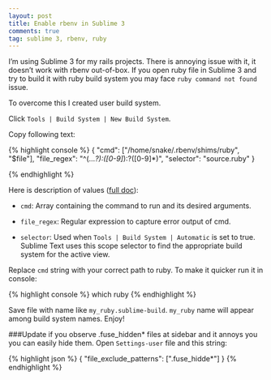 ```yaml
---
layout: post
title: Enable rbenv in Sublime 3
comments: true
tag: sublime 3, rbenv, ruby
---
```



I’m using Sublime 3 for my rails projects. There is annoying issue with it, it doesn’t work with rbenv out-of-box. If you open ruby file in Sublime 3 and try to build it with ruby build system you may face `ruby command not found` issue. 

To overcome this I created user build system.

Click `Tools | Build System | New Build System`.

Copy following text:

{% highlight console %}
{
	"cmd": ["/home/snake/.rbenv/shims/ruby",  "$file"],
 	"file_regex": "^(...*?):([0-9]*):?([0-9]*)",
    "selector": "source.ruby"
}

{% endhighlight %}

Here is description of values ([full doc](http://sublimetext.info/docs/en/reference/build_systems.html)):

* `cmd`: Array containing the command to run and its desired arguments.

* `file_regex`: Regular expression to capture error output of cmd.

* `selector`: Used when `Tools | Build System | Automatic` is set to true. Sublime Text uses this scope selector to find the appropriate build system for the active view.

Replace `cmd` string with your correct path to ruby. To make it quicker run it in console:

{% highlight console %}
which ruby
{% endhighlight %}

Save file with name like `my_ruby.sublime-build`. `my_ruby` name will appear among build system names. Enjoy!

###Update
if you observe .fuse_hidden* files at sidebar and it annoys you you can easily hide them. Open `Settings-user` file and this string:

{% highlight json %}
{
	"file_exclude_patterns": [".fuse_hidde*"]
}
{% endhighlight %}


